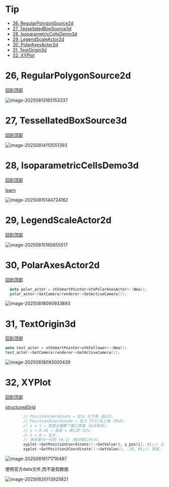 # Tip

- [26, RegularPolygonSource2d](#26-regularpolygonsource2d)
- [27, TessellatedBoxSource3d](#27-tessellatedboxsource3d)
- [28, IsoparametricCellsDemo3d](#28-IsoparametricCellsDemo3d)
- [29, LegendScaleActor2d](#29-LegendScaleActor2d)
- [30, PolarAxesActor2d](#30-PolarAxesActor2d)
- [31, TextOrigin3d](#31-TextOrigin3d)
- [32, XYPlot](#32-XYPlot)
# 26, RegularPolygonSource2d

[回到顶部](#tip)

![image-20250813165153337](readme26-50.assets/image-20250813165153337.png)

# 27, TessellatedBoxSource3d

[回到顶部](#tip)

![image-20250814110551393](readme26-50.assets/image-20250814110551393.png)

# 28, IsoparametricCellsDemo3d

[回到顶部](#tip)

[learn](./examples/readme_vtkNonLinearCell.md)

![image-20250815144724162](readme26-50.assets/image-20250815144724162.png)

# 29, LegendScaleActor2d

[回到顶部](#tip)

![image-20250815160655517](readme26-50.assets/image-20250815160655517.png)

# 30, PolarAxesActor2d

[回到顶部](#tip)

```c++
  auto polar_actor = vtkSmartPointer<vtkPolarAxesActor>::New();
  polar_actor->SetCamera(renderer->GetActiveCamera());
```



![image-20250818090933893](readme26-50.assets/image-20250818090933893.png)

# 31, TextOrigin3d

[回到顶部](#tip)

```c++
auto text_actor = vtkSmartPointer<vtkFollower>::New();
text_actor->SetCamera(renderer->GetActiveCamera());
```

![image-20250818093000430](readme26-50.assets/image-20250818093000430.png)

# 32, XYPlot

[回到顶部](#tip)

[structuredGrid](./examples/readme_32structuredGrid.md)

```c++
        // PositionCoordinate → 定义 左下角（起点）。
        // Position2Coordinate → 定义 尺寸/右上角（终点）。
        // x = 1 → 宽度占据整个窗口宽度（从左到右）。
        // y = 0.33 → 高度 = 窗口的 33%。
        // z = 0 → 无关。
        // 坐标是归一化的 [0,1]（相对窗口大小）。
        xyplot->GetPositionCoordinate()->SetValue(0, y_pos[i], 0);// 位置坐标(归一化)
        xyplot->GetPosition2Coordinate()->SetValue(1, .33, 0);// 宽度, 高度
```

![image-20250818171716487](readme26-50.assets/image-20250818171716487.png)

使用官方data文件,而不是假数据

![image-20250820113925821](readme26-50.assets/image-20250820113925821.png)